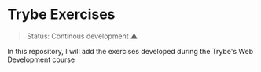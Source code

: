 <h1>Trybe Exercises</h1>

> Status: Continous development ⚠️

In this repository, I will add the exercises developed during the Trybe's Web Development course
